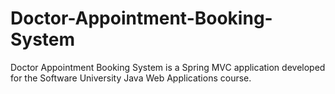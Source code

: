 # Doctor-Appointment-Booking-System

Doctor Appointment Booking System is a Spring MVC application developed for the Software University Java Web Applications course.

